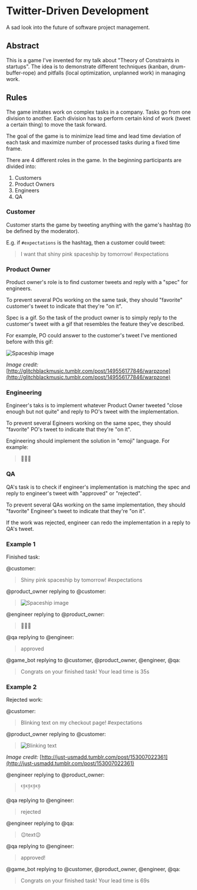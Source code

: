 # Twitter-Driven Development

A sad look into the future of software project management.

## Abstract

This is a game I've invented for my talk about "Theory of Constraints in
startups". The idea is to demonstrate different techniques (kanban,
drum-buffer-rope) and pitfalls (local optimization, unplanned work) in
managing work.

## Rules

The game imitates work on complex tasks in a company. Tasks go from one
division to another. Each division has to perform certain kind of work
(tweet a certain thing) to move the task forward.

The goal of the game is to minimize lead time and lead time deviation of
each task and maximize number of processed tasks during a fixed time frame.

There are 4 different roles in the game. In the beginning participants are
divided into:

1. Customers
2. Product Owners
3. Engineers
4. QA

### Customer

Customer starts the game by tweeting anything with the game's hashtag (to
be defined by the moderator).

E.g. if `#expectations` is the hashtag, then a customer could tweet:

> I want that shiny pink spaceship by tomorrow! #expectations


### Product Owner

Product owner's role is to find customer tweets and reply with a "spec"
for engineers.

To prevent several POs working on the same task, they should "favorite"
customer's tweet to indicate that they're "on it".

Spec is a gif. So the task of the product owner is to simply reply to the
customer's tweet with a gif that resembles the feature they've described.

For example, PO could answer to the customer's tweet I've mentioned before
with this gif:

![Spaceship image](https://78.media.tumblr.com/b3e70f28576387fda876d31f016d7210/tumblr_ockq1vBVUo1ujqvcvo1_500.gif)

*Image credit:*
[http://glitchblackmusic.tumblr.com/post/149556177846/warpzone](http://glitchblackmusic.tumblr.com/post/149556177846/warpzone)

### Engineering

Engineer's taks is to implement whatever Product Owner tweeted "close
enough but not quite" and reply to PO's tweet with the implementation.

To prevent several Egineers working on the same spec, they should
"favorite" PO's tweet to indicate that they're "on it".

Engineering should implement the solution in "emoji" language. For
example:

> 👾🚀🎀

### QA

QA's task is to check if engineer's implementation is matching the spec
and reply to engineer's tweet with "approved" or "rejected".

To prevent several QAs working on the same implementation, they should
"favorite" Engineer's tweet to indicate that they're "on it".

If the work was rejected, engineer can redo the implementation in a reply
to QA's tweet.


### Example 1

Finished task:

@customer:
> Shiny pink spaceship by tomorrow! #expectations

@product_owner replying to @customer:
> ![Spaceship image](https://78.media.tumblr.com/b3e70f28576387fda876d31f016d7210/tumblr_ockq1vBVUo1ujqvcvo1_500.gif)

@engineer replying to @product_owner:
> 👾🚀🎀

@qa replying to @engineer:
> approved

@game\_bot replying to @customer, @product\_owner, @engineer, @qa:
> Congrats on your finished task! Your lead time is 35s


### Example 2

Rejected work:


@customer:
> Blinking text on my checkout page! #expectations

@product\_owner replying to @customer:
> ![Blinking text](http://78.media.tumblr.com/162ef9e138b720bd1746af645595a6b2/tumblr_ogg138gLg11twnexlo1_500.gif)

*Image credit:*
[http://just-usmadd.tumblr.com/post/153007022361](http://just-usmadd.tumblr.com/post/153007022361)

@engineer replying to @product\_owner:
> 👎👎👎👎

@qa replying to @engineer:
> rejected

@engineer replying to @qa:
> 😉text😉

@qa replying to @engineer:
> approved!

@game\_bot replying to @customer, @product\_owner, @engineer, @qa:
> Congrats on your finished task! Your lead time is 69s
